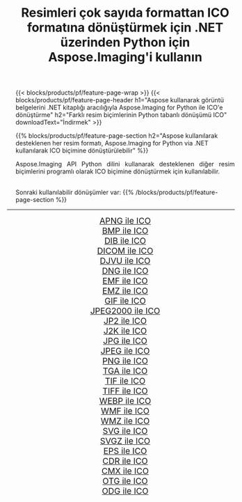 ﻿---
title: Resimleri çok sayıda formattan ICO formatına dönüştürmek için .NET üzerinden Python için Aspose.Imaging'i kullanın 
weight: 3920
url: /tr/python-net/conversion/to/ico 
lang: tr
langdirlevel: 2
locales: zh-hans,ja,it,ru,de,es,fr,nl,id,lt,pl,pt,vi,tr,ko,zh-hant,ar,hi,th,sv,cs,uk,he
description: Aspose.Imaging for Python via .NET library kullanarak çeşitli formatları ICO formatına dönüştürebilirsiniz.
---

{{< blocks/products/pf/feature-page-wrap >}}
{{< blocks/products/pf/feature-page-header h1="Aspose kullanarak görüntü belgelerini .NET kitaplığı aracılığıyla Aspose.Imaging for Python ile ICO'e dönüştürme" h2="Farklı resim biçimlerinin Python tabanlı dönüşümü ICO" downloadText="İndirmek" >}}


{{% blocks/products/pf/feature-page-section  h2="Aspose kullanılarak desteklenen her resim formatı, Aspose.Imaging for Python via .NET kullanılarak ICO biçimine dönüştürülebilir" %}}
<p align=justify>Aspose.Imaging API Python dilini kullanarak desteklenen diğer resim biçimlerini programlı olarak ICO biçimine dönüştürmek için kullanılabilir.</p>
<br/>
Sonraki kullanılabilir dönüşümler var:
{{% /blocks/products/pf/feature-page-section %}}
<div class="container-fluid productfamilypage bg-gray">
    <div class="convertypes bg-gray agp-content section">
        <div class="container">
		<hr style="margin-left:-20px;"/>
		<div class="row other-converters" style="gap: 10px;font-size: 19px;text-align:center;">
		    <div class='col-md-2 other-converter remove-lp remove-rp'><a href="/imaging/tr/python-net/conversion/apng-to-ico" style="padding:15px;">APNG ile ICO</a></div>
<div class='col-md-2 other-converter remove-lp remove-rp'><a href="/imaging/tr/python-net/conversion/bmp-to-ico" style="padding:15px;">BMP ile ICO</a></div>
<div class='col-md-2 other-converter remove-lp remove-rp'><a href="/imaging/tr/python-net/conversion/dib-to-ico" style="padding:15px;">DIB ile ICO</a></div>
<div class='col-md-2 other-converter remove-lp remove-rp'><a href="/imaging/tr/python-net/conversion/dicom-to-ico" style="padding:15px;">DICOM ile ICO</a></div>
<div class='col-md-2 other-converter remove-lp remove-rp'><a href="/imaging/tr/python-net/conversion/djvu-to-ico" style="padding:15px;">DJVU ile ICO</a></div>
<div class='col-md-2 other-converter remove-lp remove-rp'><a href="/imaging/tr/python-net/conversion/dng-to-ico" style="padding:15px;">DNG ile ICO</a></div>
<div class='col-md-2 other-converter remove-lp remove-rp'><a href="/imaging/tr/python-net/conversion/emf-to-ico" style="padding:15px;">EMF ile ICO</a></div>
<div class='col-md-2 other-converter remove-lp remove-rp'><a href="/imaging/tr/python-net/conversion/emz-to-ico" style="padding:15px;">EMZ ile ICO</a></div>
<div class='col-md-2 other-converter remove-lp remove-rp'><a href="/imaging/tr/python-net/conversion/gif-to-ico" style="padding:15px;">GIF ile ICO</a></div>
<div class='col-md-2 other-converter remove-lp remove-rp'><a href="/imaging/tr/python-net/conversion/jpeg2000-to-ico" style="padding:15px;">JPEG2000 ile ICO</a></div>
<div class='col-md-2 other-converter remove-lp remove-rp'><a href="/imaging/tr/python-net/conversion/jp2-to-ico" style="padding:15px;">JP2 ile ICO</a></div>
<div class='col-md-2 other-converter remove-lp remove-rp'><a href="/imaging/tr/python-net/conversion/j2k-to-ico" style="padding:15px;">J2K ile ICO</a></div>
<div class='col-md-2 other-converter remove-lp remove-rp'><a href="/imaging/tr/python-net/conversion/jpg-to-ico" style="padding:15px;">JPG ile ICO</a></div>
<div class='col-md-2 other-converter remove-lp remove-rp'><a href="/imaging/tr/python-net/conversion/jpeg-to-ico" style="padding:15px;">JPEG ile ICO</a></div>
<div class='col-md-2 other-converter remove-lp remove-rp'><a href="/imaging/tr/python-net/conversion/png-to-ico" style="padding:15px;">PNG ile ICO</a></div>
<div class='col-md-2 other-converter remove-lp remove-rp'><a href="/imaging/tr/python-net/conversion/tga-to-ico" style="padding:15px;">TGA ile ICO</a></div>
<div class='col-md-2 other-converter remove-lp remove-rp'><a href="/imaging/tr/python-net/conversion/tif-to-ico" style="padding:15px;">TIF ile ICO</a></div>
<div class='col-md-2 other-converter remove-lp remove-rp'><a href="/imaging/tr/python-net/conversion/tiff-to-ico" style="padding:15px;">TIFF ile ICO</a></div>
<div class='col-md-2 other-converter remove-lp remove-rp'><a href="/imaging/tr/python-net/conversion/webp-to-ico" style="padding:15px;">WEBP ile ICO</a></div>
<div class='col-md-2 other-converter remove-lp remove-rp'><a href="/imaging/tr/python-net/conversion/wmf-to-ico" style="padding:15px;">WMF ile ICO</a></div>
<div class='col-md-2 other-converter remove-lp remove-rp'><a href="/imaging/tr/python-net/conversion/wmz-to-ico" style="padding:15px;">WMZ ile ICO</a></div>
<div class='col-md-2 other-converter remove-lp remove-rp'><a href="/imaging/tr/python-net/conversion/svg-to-ico" style="padding:15px;">SVG ile ICO</a></div>
<div class='col-md-2 other-converter remove-lp remove-rp'><a href="/imaging/tr/python-net/conversion/svgz-to-ico" style="padding:15px;">SVGZ ile ICO</a></div>
<div class='col-md-2 other-converter remove-lp remove-rp'><a href="/imaging/tr/python-net/conversion/eps-to-ico" style="padding:15px;">EPS ile ICO</a></div>
<div class='col-md-2 other-converter remove-lp remove-rp'><a href="/imaging/tr/python-net/conversion/cdr-to-ico" style="padding:15px;">CDR ile ICO</a></div>
<div class='col-md-2 other-converter remove-lp remove-rp'><a href="/imaging/tr/python-net/conversion/cmx-to-ico" style="padding:15px;">CMX ile ICO</a></div>
<div class='col-md-2 other-converter remove-lp remove-rp'><a href="/imaging/tr/python-net/conversion/otg-to-ico" style="padding:15px;">OTG ile ICO</a></div>
<div class='col-md-2 other-converter remove-lp remove-rp'><a href="/imaging/tr/python-net/conversion/odg-to-ico" style="padding:15px;">ODG ile ICO</a></div>
                </div>
        </div>
    </div>
</div>
<br/>

